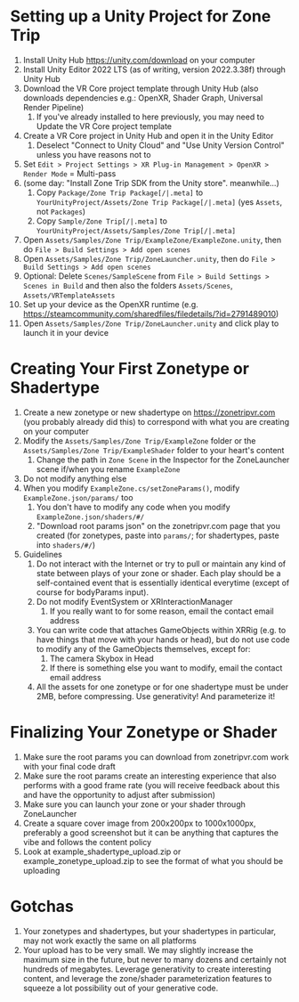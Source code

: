 # Setting up a Unity Project for Zone Trip

1. Install Unity Hub https://unity.com/download on your computer
2. Install Unity Editor 2022 LTS (as of writing, version 2022.3.38f) through Unity Hub
3. Download the VR Core project template through Unity Hub (also downloads dependencies e.g.: OpenXR, Shader Graph, Universal Render Pipeline)
    1. If you've already installed to here previously, you may need to Update the VR Core project template
4. Create a VR Core project in Unity Hub and open it in the Unity Editor
    1. Deselect "Connect to Unity Cloud" and "Use Unity Version Control" unless you have reasons not to
5. Set `Edit > Project Settings > XR Plug-in Management > OpenXR > Render Mode` = Multi-pass
6. (some day: "Install Zone Trip SDK from the Unity store". meanwhile...)
    1. Copy `Package/Zone Trip Package[/|.meta]` to `YourUnityProject/Assets/Zone Trip Package[/|.meta]` (yes `Assets`, not `Packages`)
    2. Copy `Sample/Zone Trip[/|.meta]` to `YourUnityProject/Assets/Samples/Zone Trip[/|.meta]`
7. Open `Assets/Samples/Zone Trip/ExampleZone/ExampleZone.unity`, then do `File > Build Settings > Add open scenes`
8. Open `Assets/Samples/Zone Trip/ZoneLauncher.unity`, then do `File > Build Settings > Add open scenes`
9. Optional: Delete `Scenes/SampleScene` from `File > Build Settings > Scenes in Build` and then also the folders `Assets/Scenes`, `Assets/VRTemplateAssets`
10. Set up your device as the OpenXR runtime (e.g. https://steamcommunity.com/sharedfiles/filedetails/?id=2791489010)
11. Open `Assets/Samples/Zone Trip/ZoneLauncher.unity` and click play to launch it in your device

# Creating Your First Zonetype or Shadertype

1. Create a new zonetype or new shadertype on https://zonetripvr.com (you probably already did this) to correspond with what you are creating on your computer
2. Modify the `Assets/Samples/Zone Trip/ExampleZone` folder or the `Assets/Samples/Zone Trip/ExampleShader` folder to your heart's content
    1. Change the path in `Zone Scene` in the Inspector for the ZoneLauncher scene if/when you rename `ExampleZone`
3. Do not modify anything else
4. When you modify `ExampleZone.cs/setZoneParams()`, modify `ExampleZone.json/params/` too
    1. You don't have to modify any code when you modify `ExampleZone.json/shaders/#/`
    2. "Download root params json" on the zonetripvr.com page that you created (for zonetypes, paste into `params/`; for shadertypes, paste into `shaders/#/`)
5. Guidelines
    1. Do not interact with the Internet or try to pull or maintain any kind of state between plays of your zone or shader. Each play should be a self-contained event that is essentially identical everytime (except of course for bodyParams input).
    2. Do not modify EventSystem or XRInteractionManager
        1. If you really want to for some reason, email the contact email address
    3. You can write code that attaches GameObjects within XRRig (e.g. to have things that move with your hands or head), but do not use code to modify any of the GameObjects themselves, except for:
        1. The camera Skybox in Head
        2. If there is something else you want to modify, email the contact email address
    4. All the assets for one zonetype or for one shadertype must be under 2MB, before compressing. Use generativity! And parameterize it!

# Finalizing Your Zonetype or Shader

1. Make sure the root params you can download from zonetripvr.com work with your final code draft
2. Make sure the root params create an interesting experience that also performs with a good frame rate (you will receive feedback about this and have the opportunity to adjust after submission)
3. Make sure you can launch your zone or your shader through ZoneLauncher
4. Create a square cover image from 200x200px to 1000x1000px, preferably a good screenshot but it can be anything that captures the vibe and follows the content policy
5. Look at example_shadertype_upload.zip or example_zonetype_upload.zip to see the format of what you should be uploading

# Gotchas

1. Your zonetypes and shadertypes, but your shadertypes in particular, may not work exactly the same on all platforms
2. Your upload has to be very small. We may slightly increase the maximum size in the future, but never to many dozens and certainly not hundreds of megabytes. Leverage generativity to create interesting content, and leverage the zone/shader parameterization features to squeeze a lot possibility out of your generative code.
